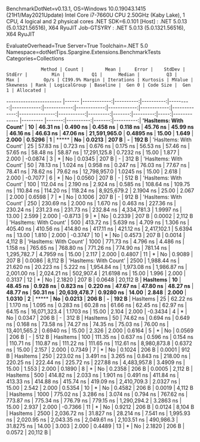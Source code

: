 
BenchmarkDotNet=v0.13.1, OS=Windows 10.0.19043.1415 (21H1/May2021Update)
Intel Core i7-7660U CPU 2.50GHz (Kaby Lake), 1 CPU, 4 logical and 2 physical cores
.NET SDK=6.0.101
  [Host]     : .NET 5.0.13 (5.0.1321.56516), X64 RyuJIT
  Job-GTSYRY : .NET 5.0.13 (5.0.1321.56516), X64 RyuJIT

EvaluateOverhead=True  Server=True  Toolchain=.NET 5.0  
Namespace=dotNetTips.Spargine.Extensions.BenchmarkTests  Categories=Collections  

                 Method | Count |        Mean |     Error |    StdDev |   StdErr |         Min |          Q1 |      Median |          Q3 |         Max |         Op/s | CI99.9% Margin | Iterations | Kurtosis | MValue | Skewness | Rank | LogicalGroup | Baseline |  Gen 0 | Code Size |  Gen 1 | Allocated |
----------------------- |------ |------------:|----------:|----------:|---------:|------------:|------------:|------------:|------------:|------------:|-------------:|---------------:|-----------:|---------:|-------:|---------:|-----:|------------- |--------- |-------:|----------:|-------:|----------:|
 **'HasItems: With Count'** |    **10** |    **46.31 ns** |  **0.490 ns** |  **0.458 ns** | **0.118 ns** |    **45.76 ns** |    **45.99 ns** |    **46.16 ns** |    **46.63 ns** |    **47.06 ns** | **21,591,965.0** |      **0.4895 ns** |      **15.00** |    **1.649** |  **2.000** |   **0.5296** |    **1** |            ***** |       **No** | **0.0213** |     **207 B** |      **-** |     **192 B** |
 'HasItems: With Count' |    25 |    57.83 ns |  0.723 ns |  0.676 ns | 0.175 ns |    56.53 ns |    57.46 ns |    57.65 ns |    58.48 ns |    58.87 ns | 17,291,125.8 |      0.7232 ns |      15.00 |    1.877 |  2.000 |  -0.0874 |    3 |            * |       No | 0.0345 |     207 B |      - |     312 B |
 'HasItems: With Count' |    50 |    78.13 ns |  1.024 ns |  0.958 ns | 0.247 ns |    76.03 ns |    77.67 ns |    78.41 ns |    78.62 ns |    79.62 ns | 12,798,957.0 |      1.0245 ns |      15.00 |    2.618 |  2.000 |  -0.7077 |    6 |            * |       No | 0.0560 |     207 B |      - |     512 B |
 'HasItems: With Count' |   100 |   112.04 ns |  2.190 ns |  2.924 ns | 0.585 ns |   108.64 ns |   109.75 ns |   110.84 ns |   114.20 ns |   118.24 ns |  8,925,679.2 |      2.1904 ns |      25.00 |    2.067 |  2.000 |   0.6598 |    7 |            * |       No | 0.1006 |     207 B |      - |     912 B |
 'HasItems: With Count' |   250 |   230.69 ns |  2.000 ns |  1.670 ns | 0.463 ns |   227.36 ns |   230.24 ns |   231.23 ns |   231.73 ns |   232.84 ns |  4,334,781.3 |      1.9997 ns |      13.00 |    2.599 |  2.000 |  -0.8713 |    9 |            * |       No | 0.2339 |     207 B | 0.0002 |   2,112 B |
 'HasItems: With Count' |   500 |   413.72 ns |  5.639 ns |  4.709 ns | 1.306 ns |   405.40 ns |   410.56 ns |   414.80 ns |   417.11 ns |   421.12 ns |  2,417,102.1 |      5.6394 ns |      13.00 |    1.810 |  2.000 |  -0.3747 |   10 |            * |       No | 0.4573 |     207 B | 0.0014 |   4,112 B |
 'HasItems: With Count' |  1000 |   771.73 ns |  4.796 ns |  4.486 ns | 1.158 ns |   765.65 ns |   768.80 ns |   771.26 ns |   774.90 ns |   781.14 ns |  1,295,782.7 |      4.7959 ns |      15.00 |    2.117 |  2.000 |   0.4807 |   11 |            * |       No | 0.9089 |     207 B | 0.0086 |   8,112 B |
 'HasItems: With Count' |  2500 | 1,988.44 ns | 21.620 ns | 20.223 ns | 5.222 ns | 1,954.84 ns | 1,973.08 ns | 1,986.87 ns | 2,001.00 ns | 2,024.21 ns |    502,907.4 |     21.6198 ns |      15.00 |    1.996 |  2.000 |   0.3137 |   12 |            * |       No | 2.1820 |     207 B | 0.0648 |  20,112 B |
               **HasItems** |    **10** |    **48.45 ns** |  **0.928 ns** |  **0.823 ns** | **0.220 ns** |    **47.67 ns** |    **47.80 ns** |    **48.27 ns** |    **48.77 ns** |    **50.31 ns** | **20,639,478.7** |      **0.9280 ns** |      **14.00** |    **2.848** |  **2.000** |   **1.0310** |    **2** |            ***** |       **No** | **0.0213** |     **206 B** |      **-** |     **192 B** |
               HasItems |    25 |    62.22 ns |  1.170 ns |  1.095 ns | 0.283 ns |    60.28 ns |    61.66 ns |    62.45 ns |    62.97 ns |    64.15 ns | 16,071,323.4 |      1.1703 ns |      15.00 |    2.104 |  2.000 |  -0.3434 |    4 |            * |       No | 0.0347 |     206 B |      - |     312 B |
               HasItems |    50 |    74.62 ns |  0.694 ns |  0.649 ns | 0.168 ns |    73.58 ns |    74.27 ns |    74.35 ns |    75.03 ns |    76.00 ns | 13,401,565.2 |      0.6940 ns |      15.00 |    2.326 |  2.000 |   0.6164 |    5 |            * |       No | 0.0569 |     206 B |      - |     512 B |
               HasItems |   100 |   111.35 ns |  0.637 ns |  0.596 ns | 0.154 ns |   110.71 ns |   110.87 ns |   111.22 ns |   111.65 ns |   112.61 ns |  8,980,873.8 |      0.6372 ns |      15.00 |    2.157 |  2.000 |   0.7349 |    7 |            * |       No | 0.1024 |     206 B | 0.0001 |     912 B |
               HasItems |   250 |   223.02 ns |  3.491 ns |  3.265 ns | 0.843 ns |   218.00 ns |   220.25 ns |   222.44 ns |   225.72 ns |   227.88 ns |  4,483,957.8 |      3.4909 ns |      15.00 |    1.553 |  2.000 |   0.1890 |    8 |            * |       No | 0.2358 |     206 B | 0.0005 |   2,112 B |
               HasItems |   500 |   414.82 ns |  2.033 ns |  1.901 ns | 0.491 ns |   411.84 ns |   413.33 ns |   414.88 ns |   415.74 ns |   419.09 ns |  2,410,709.3 |      2.0327 ns |      15.00 |    2.542 |  2.000 |   0.5354 |   10 |            * |       No | 0.4582 |     206 B | 0.0019 |   4,112 B |
               HasItems |  1000 |   775.02 ns |  3.286 ns |  3.074 ns | 0.794 ns |   767.62 ns |   773.87 ns |   775.34 ns |   776.79 ns |   779.15 ns |  1,290,294.2 |      3.2863 ns |      15.00 |    2.937 |  2.000 |  -0.7366 |   11 |            * |       No | 0.9212 |     206 B | 0.0124 |   8,104 B |
               HasItems |  2500 | 2,036.72 ns | 31.827 ns | 28.214 ns | 7.541 ns | 1,995.93 ns | 2,020.95 ns | 2,043.35 ns | 2,049.61 ns | 2,103.51 ns |    490,986.3 |     31.8275 ns |      14.00 |    3.003 |  2.000 |   0.4489 |   13 |            * |       No | 2.1820 |     206 B | 0.0572 |  20,112 B |

